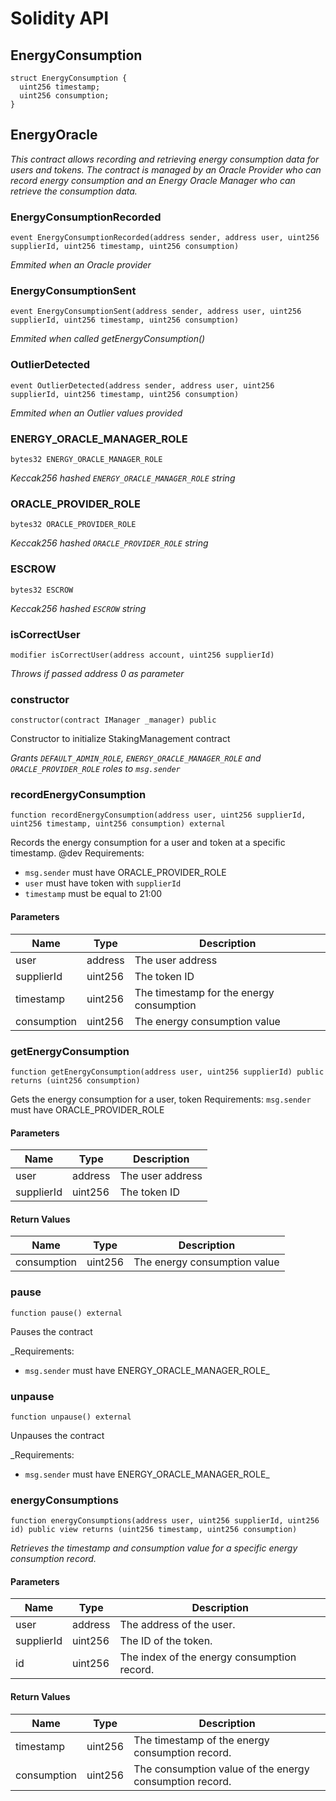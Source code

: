 # Solidity API

## EnergyConsumption

```solidity
struct EnergyConsumption {
  uint256 timestamp;
  uint256 consumption;
}
```

## EnergyOracle

_This contract allows recording and retrieving energy consumption data for users and tokens.
The contract is managed by an Oracle Provider who can record energy consumption and an Energy Oracle Manager
who can retrieve the consumption data._

### EnergyConsumptionRecorded

```solidity
event EnergyConsumptionRecorded(address sender, address user, uint256 supplierId, uint256 timestamp, uint256 consumption)
```

_Emmited when an Oracle provider_

### EnergyConsumptionSent

```solidity
event EnergyConsumptionSent(address sender, address user, uint256 supplierId, uint256 timestamp, uint256 consumption)
```

_Emmited when called getEnergyConsumption()_

### OutlierDetected

```solidity
event OutlierDetected(address sender, address user, uint256 supplierId, uint256 timestamp, uint256 consumption)
```

_Emmited when an Outlier values provided_

### ENERGY_ORACLE_MANAGER_ROLE

```solidity
bytes32 ENERGY_ORACLE_MANAGER_ROLE
```

_Keccak256 hashed `ENERGY_ORACLE_MANAGER_ROLE` string_

### ORACLE_PROVIDER_ROLE

```solidity
bytes32 ORACLE_PROVIDER_ROLE
```

_Keccak256 hashed `ORACLE_PROVIDER_ROLE` string_

### ESCROW

```solidity
bytes32 ESCROW
```

_Keccak256 hashed `ESCROW` string_

### isCorrectUser

```solidity
modifier isCorrectUser(address account, uint256 supplierId)
```

_Throws if passed address 0 as parameter_

### constructor

```solidity
constructor(contract IManager _manager) public
```

Constructor to initialize StakingManagement contract

_Grants `DEFAULT_ADMIN_ROLE`, `ENERGY_ORACLE_MANAGER_ROLE` and `ORACLE_PROVIDER_ROLE` roles to `msg.sender`_

### recordEnergyConsumption

```solidity
function recordEnergyConsumption(address user, uint256 supplierId, uint256 timestamp, uint256 consumption) external
```

Records the energy consumption for a user and token at a specific timestamp.
@dev
Requirements:
- `msg.sender` must have ORACLE_PROVIDER_ROLE
- `user` must have token with `supplierId`
- `timestamp` must be equal to 21:00

#### Parameters

| Name | Type | Description |
| ---- | ---- | ----------- |
| user | address | The user address |
| supplierId | uint256 | The token ID |
| timestamp | uint256 | The timestamp for the energy consumption |
| consumption | uint256 | The energy consumption value |

### getEnergyConsumption

```solidity
function getEnergyConsumption(address user, uint256 supplierId) public returns (uint256 consumption)
```

Gets the energy consumption for a user, token
Requirements: `msg.sender` must have ORACLE_PROVIDER_ROLE

#### Parameters

| Name | Type | Description |
| ---- | ---- | ----------- |
| user | address | The user address |
| supplierId | uint256 | The token ID |

#### Return Values

| Name | Type | Description |
| ---- | ---- | ----------- |
| consumption | uint256 | The energy consumption value |

### pause

```solidity
function pause() external
```

Pauses the contract

_Requirements:
- `msg.sender` must have ENERGY_ORACLE_MANAGER_ROLE_

### unpause

```solidity
function unpause() external
```

Unpauses the contract

_Requirements:
- `msg.sender` must have ENERGY_ORACLE_MANAGER_ROLE_

### energyConsumptions

```solidity
function energyConsumptions(address user, uint256 supplierId, uint256 id) public view returns (uint256 timestamp, uint256 consumption)
```

_Retrieves the timestamp and consumption value for a specific energy consumption record._

#### Parameters

| Name | Type | Description |
| ---- | ---- | ----------- |
| user | address | The address of the user. |
| supplierId | uint256 | The ID of the token. |
| id | uint256 | The index of the energy consumption record. |

#### Return Values

| Name | Type | Description |
| ---- | ---- | ----------- |
| timestamp | uint256 | The timestamp of the energy consumption record. |
| consumption | uint256 | The consumption value of the energy consumption record. |


